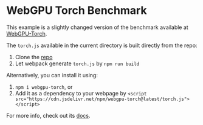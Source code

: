 # WebGPU Torch Benchmark

This example is a slightly changed version of the benchmark available at [WebGPU-Torch](https://github.com/praeclarum/webgpu-torch/).

The `torch.js` available in the current directory is built directly from the repo:

1. Clone the [repo](https://github.com/praeclarum/webgpu-torch.git)
2. Let webpack generate `torch.js` by `npm run build`

Alternatively, you can install it using:

1. `npm i webgpu-torch`, or
2. Add it as a dependency to your webpage by `<script src="https://cdn.jsdelivr.net/npm/webgpu-torch@latest/torch.js"></script>`

For more info, check out its [docs](https://praeclarum.org/webgpu-torch/docs/).
